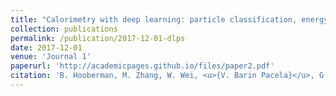```yaml
---
title: "Calorimetry with deep learning: particle classification, energy regression, and simulation for high-energy physics"
collection: publications
permalink: /publication/2017-12-01-dlps
date: 2017-12-01
venue: 'Journal 1'
paperurl: 'http://academicpages.github.io/files/paper2.pdf'
citation: 'B. Hooberman, M. Zhang, W. Wei, <u>{V. Barin Pacela}</u>, G. Khattak, S. Vallecorsa, A. Farbin, J-R. Vlimant, F. Carminati, M. Spiropulu, M. Pierini.. (2017). &quot;Calorimetry with deep learning: particle classification, energy regression, and simulation for high-energy physics.&quot; <i>Workshopon Deep Learning for Physical Sciences (DLPS 2017), NIPS 2017</i>. 1(2).'
---
```

